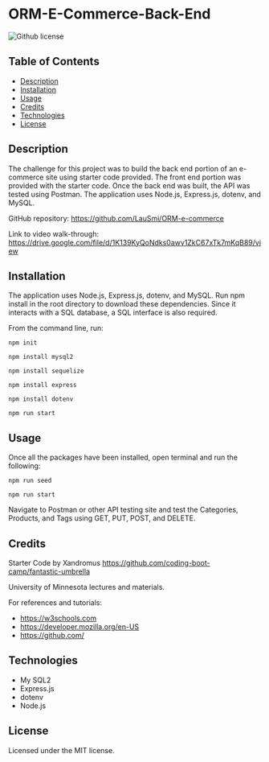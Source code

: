 # ORM-E-Commerce-Back-End

![Github license](https://img.shields.io/badge/license-MIT-blue.svg)

## Table of Contents

- [Description](#description)
- [Installation](#installation)
- [Usage](#usage)
- [Credits](#credits)
- [Technologies](#technologies)
- [License](#license)

## Description

The challenge for this project was to build the back end portion of an e-commerce site using starter code provided. The front end portion was provided with the starter code. Once the back end was built, the API was tested using Postman. The application uses Node.js, Express.js, dotenv, and MySQL.

GitHub repository: https://github.com/LauSmi/ORM-e-commerce

Link to video walk-through: https://drive.google.com/file/d/1K139KyQoNdks0awv1ZkC67xTk7mKqB89/view

## Installation

The application uses Node.js, Express.js, dotenv, and MySQL. Run npm install in the root directory to download these dependencies. Since it interacts with a SQL database, a SQL interface is also required.

From the command line, run:

`npm init`

`npm install mysql2`

`npm install sequelize`

`npm install express`

`npm install dotenv`

`npm run start`


## Usage

Once all the packages have been installed, open terminal and run the following:

`npm run seed`

`npm run start`

Navigate to Postman or other API testing site and test the Categories, Products, and Tags using GET, PUT, POST, and DELETE.

## Credits

Starter Code by Xandromus https://github.com/coding-boot-camp/fantastic-umbrella

University of Minnesota lectures and materials.

For references and tutorials:

- https://w3schools.com
- https://developer.mozilla.org/en-US
- https://github.com/

## Technologies

- My SQL2
- Express.js
- dotenv
- Node.js

## License

Licensed under the MIT license.
